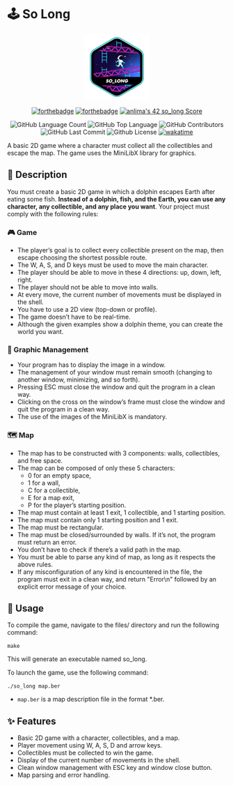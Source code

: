 # 🕹️ So Long

<div align=center>

  ![badge](https://raw.githubusercontent.com/angelamcosta/angelamcosta/main/42_badges/so_longe.png)

  [![forthebadge](https://forthebadge.com/images/badges/made-with-c.svg)](https://forthebadge.com)  [![forthebadge](https://forthebadge.com/images/badges/built-by-codebabes.svg)](https://forthebadge.com)  [![anlima's 42 so_long Score](https://badge42.vercel.app/api/v2/cl9oe5ogt00110fm6h34z9iu9/project/2986315)](https://github.com/JaeSeoKim/badge42)
</div>

<div align=center>
  <img alt="GitHub Language Count" src="https://img.shields.io/github/languages/count/angelamcosta/so_long" /> <img alt="GitHub Top Language" src="https://img.shields.io/github/languages/top/angelamcosta/so_long" /> <img alt="GitHub Contributors" src="https://img.shields.io/github/contributors/angelamcosta/so_long" /> <img alt="GitHub Last Commit" src="https://img.shields.io/github/last-commit/angelamcosta/so_long" /> <img alt="Github License" src="https://img.shields.io/github/license/angelamcosta/so_long" /> <a href="https://wakatime.com/badge/user/0c29d5b3-c30b-4e1a-ad07-2da3bd4f7e05/project/bfe8f4a5-0213-412e-aaff-a34c96f9d5a7"><img src="https://wakatime.com/badge/user/0c29d5b3-c30b-4e1a-ad07-2da3bd4f7e05/project/bfe8f4a5-0213-412e-aaff-a34c96f9d5a7.svg" alt="wakatime"></a>
</div>

A basic 2D game where a character must collect all the collectibles and escape the map. The game uses the MiniLibX library for graphics.

## 📖 Description

You must create a basic 2D game in which a dolphin escapes Earth after eating some fish. **Instead of a dolphin, fish, and the Earth, you can use any character, any collectible, and any place you want**. Your project must comply with the following rules:

### 🎮 Game
- The player’s goal is to collect every collectible present on the map, then escape choosing the shortest possible route.
- The W, A, S, and D keys must be used to move the main character.
- The player should be able to move in these 4 directions: up, down, left, right.
- The player should not be able to move into walls.
- At every move, the current number of movements must be displayed in the shell.
- You have to use a 2D view (top-down or profile).
- The game doesn’t have to be real-time.
- Although the given examples show a dolphin theme, you can create the world you want.

### 🎨 Graphic Management
- Your program has to display the image in a window.
- The management of your window must remain smooth (changing to another window, minimizing, and so forth).
- Pressing ESC must close the window and quit the program in a clean way.
- Clicking on the cross on the window’s frame must close the window and quit the program in a clean way.
- The use of the images of the MiniLibX is mandatory.

### 🗺️ Map
- The map has to be constructed with 3 components: walls, collectibles, and free space.
- The map can be composed of only these 5 characters:
  - 0 for an empty space,
  - 1 for a wall,
  - C for a collectible,
  - E for a map exit,
  - P for the player’s starting position.
- The map must contain at least 1 exit, 1 collectible, and 1 starting position.
- The map must contain only 1 starting position and 1 exit.
- The map must be rectangular.
- The map must be closed/surrounded by walls. If it’s not, the program must return an error.
- You don’t have to check if there’s a valid path in the map.
- You must be able to parse any kind of map, as long as it respects the above rules.
- If any misconfiguration of any kind is encountered in the file, the program must exit in a clean way, and return "Error\n" followed by an explicit error message of your choice.

## 🚀 Usage

To compile the game, navigate to the files/ directory and run the following command:

```shell
make
```

This will generate an executable named so_long.

To launch the game, use the following command:

```shell
./so_long map.ber
```

- `map.ber` is a map description file in the format *.ber.

## ✨ Features

- Basic 2D game with a character, collectibles, and a map.
- Player movement using W, A, S, D and arrow keys.
- Collectibles must be collected to win the game.
- Display of the current number of movements in the shell.
- Clean window management with ESC key and window close button.
- Map parsing and error handling.